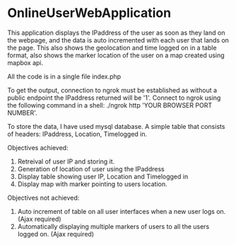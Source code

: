 # OnlineUserWebApplication
This application displays the IPaddress of the user as soon as they land on the webpage, and the data is auto incremented with each user that lands on the page. This also shows the geolocation and time logged on in a table format, also shows the marker location of the user on a map created using mapbox api.

All the code is in a single file index.php

To get the output, connection to ngrok must be established as without a public endpoint the IPaddress returned will be '1'.
Connect to ngrok using the following command in a shell: ./ngrok http 'YOUR BROWSER PORT NUMBER'.

To store the data, I have used mysql database. A simple table that consists of headers: IPaddress, Location, Timelogged in.

Objectives achieved:
1) Retreival of user IP and storing it.
2) Generation of location of user using the IPaddress
3) Display table showing user IP, Location and Timelogged in
4) Display map with marker pointing to users location.

Objectives not achieved:
1) Auto increment of table on all user interfaces when a new user logs on. (Ajax required)
2) Automatically displaying multiple markers of users to all the users logged on. (Ajax required)
